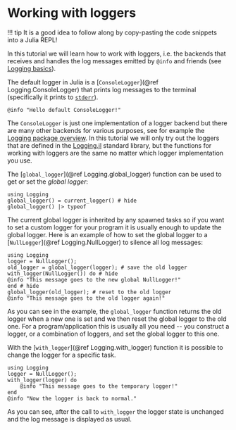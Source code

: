 # Working with loggers

!!! tip
    It is a good idea to follow along by copy-pasting the code snippets into a Julia REPL!

In this tutorial we will learn how to work with loggers, i.e. the backends that receives
and handles the log messages emitted by `@info` and friends (see [Logging basics](@ref)).

The default logger in Julia is a [`ConsoleLogger`](@ref Logging.ConsoleLogger) that prints
log messages to the terminal (specifically it prints to
[`stderr`](https://docs.julialang.org/en/v1/base/io-network/#Base.stderr)).

```@repl
@info "Hello default ConsoleLogger!"
```

The `ConsoleLogger` is just one implementation of a logger backend but there are many other
backends for various purposes, see for example the [Logging package overview](@ref). In this
tutorial we will only try out the loggers that are defined in the [Logging.jl](@ref)
standard library, but the functions for working with loggers are the same no matter which
logger implementation you use.

The [`global_logger`](@ref Logging.global_logger) function can be used to get or set the
*global logger*:
```@repl
using Logging
global_logger() = current_logger() # hide
global_logger() |> typeof
```

The current global logger is inherited by any spawned tasks so if you want to set a custom
logger for your program it is usually enough to update the global logger. Here is an
example of how to set the global logger to a [`NullLogger`](@ref Logging.NullLogger) to
silence all log messages:

```@repl
using Logging
logger = NullLogger();
old_logger = global_logger(logger); # save the old logger
with_logger(NullLogger()) do # hide
@info "This message goes to the new global NullLogger!"
end # hide
global_logger(old_logger); # reset to the old logger
@info "This message goes to the old logger again!"
```

As you can see in the example, the `global_logger` function returns the old logger when a
new one is set and we then reset the global logger to the old one. For a program/application
this is usually all you need -- you construct a logger, or a combination of loggers, and
set the global logger to this one.

With the [`with_logger`](@ref Logging.with_logger) function it is possible to change the
logger for a specific task.

```@repl
using Logging
logger = NullLogger();
with_logger(logger) do
    @info "This message goes to the temporary logger!"
end
@info "Now the logger is back to normal."
```

As you can see, after the call to `with_logger` the logger state is unchanged and the
log message is displayed as usual.
